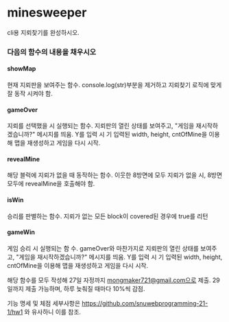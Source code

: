 # minesweeper

cli용 지뢰찾기를 완성하시오.

### 다음의 함수의 내용을 채우시오

#### showMap

현재 지뢰판을 보여주는 함수. console.log(str)부분을 제거하고 지뢰찾기 로직에 맞게 잘 동작 시켜야 함.

#### gameOver

지뢰를 선택했을 시 실행되는 함수. 지뢰판의 열린 상태를 보여주고, "게임을 재시작하겠습니까?" 메시지를 띄움. Y를 입력 시 기 입력된 width, height, cntOfMine을 이용해 맵을 재생성하고 게임을 다시 시작.

#### revealMine

해당 블럭에 지뢰가 없을 때 동작하는 함수. 이웃한 8방면에 모두 지뢰가 없을 시, 8방면 모두에 revealMine을 호출해야 함.

#### isWin

승리를 판별하는 함수. 지뢰가 없는 모든 block이 covered된 경우에 true를 리턴

#### gameWin
게임 승리 시 실행되는 함 수. gameOver와 마찬가지로 지뢰판의 열린 상태를 보여주고, "게임을 재시작하겠습니까?" 메시지를 띄움. Y를 입력 시 기 입력된 width, height, cntOfMine을 이용해 맵을 재생성하고 게임을 다시 시작.

해당 함수를 모두 작성해 27일 자정까지 mongmaker721@gmail.com으로 제출. 29일까지 제출 가능하며, 하루 늦춰질 때마다 10%씩 감점.

기능 명세 및 체점 세부사항은 https://github.com/snuwebprogramming-21-1/hw1 와 유사하니 이를 참조.
